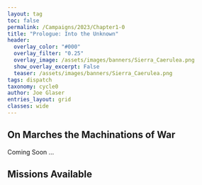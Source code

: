 ```yaml
---
layout: tag
toc: false
permalink: /Campaigns/2023/Chapter1-0
title: "Prologue: Into the Unknown"
header:
  overlay_color: "#000"
  overlay_filter: "0.25"
  overlay_image: /assets/images/banners/Sierra_Caerulea.png
  show_overlay_excerpt: False
  teaser: /assets/images/banners/Sierra_Caerulea.png
tags: dispatch
taxonomy: cycle0
author: Joe Glaser
entries_layout: grid
classes: wide
---
```


## On Marches the Machinations of War
Coming Soon ...

## Missions Available